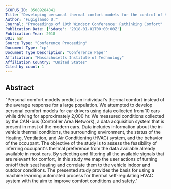 ```yaml
---
SCOPUS_ID: 85089284841
Title: "Developing personal thermal comfort models for the control of HVAC in cars using field data"
Author: "Fugiglando U."
Journal: "Proceedings of 10th Windsor Conference: Rethinking Comfort"
Publication Date: {'$date': '2018-01-01T00:00:00Z'}
Publication Year: 2018
DOI: nan
Source Type: "Conference Proceeding"
Document Type: "cp"
Document Type Description: "Conference Paper"
Affiliation: "Massachusetts Institute of Technology"
Affiliation Country: "United States"
Cited by count: 1
---
```


## Abstract
"Personal comfort models predict an individual's thermal comfort instead of the average response for a large population. We attempted to develop personal comfort models for car drivers using data collected from 10 cars while driving for approximately 2,000 hr. We measured conditions collected by the CAN-bus (Controller Area Network), a data acquisition system that is present in most of the modern cars. Data includes information about the in-vehicle thermal conditions, the surrounding environment, the status of the Heating, Ventilation, and Air Conditioning (HVAC) system, and the behavior of the occupant. The objective of the study is to assess the feasibility of inferring occupant's thermal preference from the data available already available in most cars. By selecting and filtering all the available signals that are relevant for comfort, in this study we map the user actions of turning on/off their seat heating and correlate them to the vehicle indoor and outdoor conditions. The presented study provides the basis for using a machine learning automated process for thermal self-regulating HVAC system with the aim to improve comfort conditions and safety."
